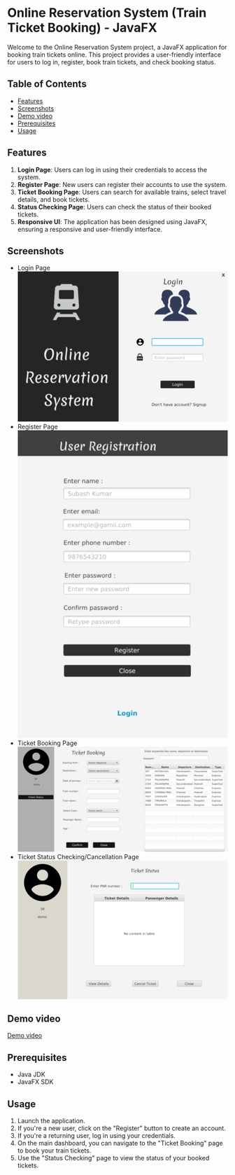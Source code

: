 # Online Reservation System (Train Ticket Booking) - JavaFX

Welcome to the Online Reservation System project, a JavaFX application for booking train tickets online. This project provides a user-friendly interface for users to log in, register, book train tickets, and check booking status.

## Table of Contents
- [Features](#features)
- [Screenshots](#screenshots)
- [Demo video](#demovideo)
- [Prerequisites](#prerequisites)
- [Usage](#usage)


## Features
1. **Login Page**: Users can log in using their credentials to access the system.
2. **Register Page**: New users can register their accounts to use the system.
3. **Ticket Booking Page**: Users can search for available trains, select travel details, and book tickets.
4. **Status Checking Page**: Users can check the status of their booked tickets.
5. **Responsive UI**: The application has been designed using JavaFX, ensuring a responsive and user-friendly interface.

## Screenshots
- Login Page
  ![](Screenshot/loginPage.png)
- Register Page
  ![](Screenshot/registerPage.png)
- Ticket Booking Page
  ![](Screenshot/ticketBookingPage.png)
- Ticket Status Checking/Cancellation Page
  ![](Screenshot/ticketStatusCheckingPage.png)


## Demo video
[Demo video](https://github.com/Subashkumar-S/Online_Reservation_System/assets/112946164/30ea32bb-f367-4f62-8fa3-8e4744a38c8c)



## Prerequisites
- Java JDK
- JavaFX SDK

## Usage
1. Launch the application.
2. If you're a new user, click on the "Register" button to create an account.
3. If you're a returning user, log in using your credentials.
4. On the main dashboard, you can navigate to the "Ticket Booking" page to book your train tickets.
5. Use the "Status Checking" page to view the status of your booked tickets.





